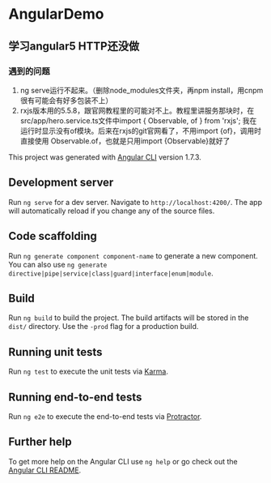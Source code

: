 # AngularDemo
## 学习angular5 HTTP还没做
### 遇到的问题
 1. ng serve运行不起来。（删除node_modules文件夹，再npm install，用cnpm很有可能会有好多包装不上）
 2. rxjs版本用的5.5.8，跟官网教程里的可能对不上。教程里讲服务那块时，在src/app/hero.service.ts文件中import { Observable, of } from 'rxjs'; 我在运行时显示没有of模块。后来在rxjs的git官网看了，不用import {of}，调用时直接使用 Observable.of，也就是只用import {Observable}就好了

This project was generated with [Angular CLI](https://github.com/angular/angular-cli) version 1.7.3.

## Development server

Run `ng serve` for a dev server. Navigate to `http://localhost:4200/`. The app will automatically reload if you change any of the source files.

## Code scaffolding

Run `ng generate component component-name` to generate a new component. You can also use `ng generate directive|pipe|service|class|guard|interface|enum|module`.

## Build

Run `ng build` to build the project. The build artifacts will be stored in the `dist/` directory. Use the `-prod` flag for a production build.

## Running unit tests

Run `ng test` to execute the unit tests via [Karma](https://karma-runner.github.io).

## Running end-to-end tests

Run `ng e2e` to execute the end-to-end tests via [Protractor](http://www.protractortest.org/).

## Further help

To get more help on the Angular CLI use `ng help` or go check out the [Angular CLI README](https://github.com/angular/angular-cli/blob/master/README.md).
